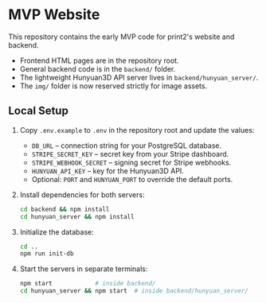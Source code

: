 # MVP Website

This repository contains the early MVP code for print2's website and backend.

- Frontend HTML pages are in the repository root.
- General backend code is in the `backend/` folder.
- The lightweight Hunyuan3D API server lives in `backend/hunyuan_server/`.
- The `img/` folder is now reserved strictly for image assets.

## Local Setup

1. Copy `.env.example` to `.env` in the repository root and update the values:
   - `DB_URL` – connection string for your PostgreSQL database.
   - `STRIPE_SECRET_KEY` – secret key from your Stripe dashboard.
   - `STRIPE_WEBHOOK_SECRET` – signing secret for Stripe webhooks.
   - `HUNYUAN_API_KEY` – key for the Hunyuan3D API.
   - Optional: `PORT` and `HUNYUAN_PORT` to override the default ports.

2. Install dependencies for both servers:

   ```bash
   cd backend && npm install
   cd hunyuan_server && npm install
   ```

3. Initialize the database:

   ```bash
   cd ..
   npm run init-db
   ```

4. Start the servers in separate terminals:

   ```bash
   npm start            # inside backend/
   cd hunyuan_server && npm start  # inside backend/hunyuan_server/
   ```

